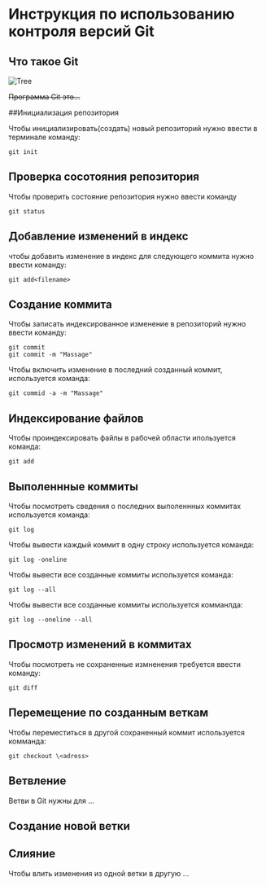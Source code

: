 # **Инструкция по использованию контроля версий Git**
## Что такое Git

![Tree](pic.jpg)


~~Программа Git это...~~

##Инициализация репозитория

Чтобы инициализировать(создать) новый репозиторий нужно ввести в терминале команду: 

    git init

## Проверка сосотояния репозитория

Чтобы проверить состояние репозитория нужно ввести команду 

    git status

## Добавление изменений в индекс

чтобы добавить изменение в индекс для следующего коммита нужно ввести команду:

    git add<filename>

 ## Создание коммита

 Чтобы записать индексированное изменение в репозиторий нужно ввести команду:

    git commit  
    git commit -m "Massage" 
    
   Чтобы включить изменение в последний созданный коммит, используется команда:

    git commid -a -m "Massage"

## Индексирование файлов

Чтобы проиндексировать файлы в рабочей области ипользуется команда:

    git add

 ## Выполеннные коммиты
 Чтобы посмотреть сведения о последних выполеннных коммитах используется команда:

    git log

  Чтобы вывести каждый коммит в одну строку используется команда:

    git log -oneline

   Чтобы вывести все созданные коммиты  используется команда:

    git log --all

Чтобы вывести все созданные коммиты используется комманлда:

    git log --oneline --all

## Просмотр изменений в коммитах

Чтобы посмотреть не сохраненные измненения требуется ввести команду:

    git diff

## Перемещение по созданным веткам

Чтобы переместиться в другой сохраненный коммит используется комманда:

    git checkout \<adress>

## Ветвление
Ветви в Git нужны для ...

## Создание новой ветки 


## Слияние


Чтобы влить изменения из одной ветки в другую ...